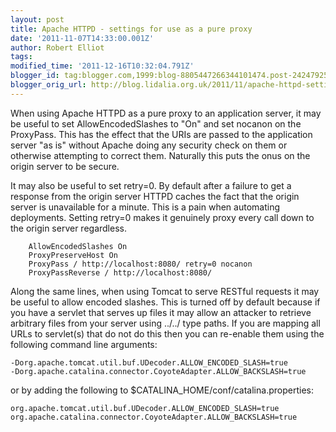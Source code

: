 ```yaml
---
layout: post
title: Apache HTTPD - settings for use as a pure proxy
date: '2011-11-07T14:33:00.001Z'
author: Robert Elliot
tags: 
modified_time: '2011-12-16T10:32:04.791Z'
blogger_id: tag:blogger.com,1999:blog-8805447266344101474.post-2424792584345651324
blogger_orig_url: http://blog.lidalia.org.uk/2011/11/apache-httpd-settings-for-use-as-pure.html
---
```


When using Apache HTTPD as a pure proxy to an application server, it may be 
useful to set AllowEncodedSlashes to "On" and set nocanon on the ProxyPass. This 
has the effect that the URIs are passed to the application server "as is" 
without Apache doing any security check on them or otherwise attempting to 
correct them. Naturally this puts the onus on the origin server to be secure.

It may also be useful to set retry=0. By default after a failure to get a 
response from the origin server HTTPD caches the fact that the origin server is 
unavailable for a minute. This is a pain when automating deployments. Setting 
retry=0 makes it genuinely proxy every call down to the origin server 
regardless.

```httpd
    AllowEncodedSlashes On
    ProxyPreserveHost On
    ProxyPass / http://localhost:8080/ retry=0 nocanon
    ProxyPassReverse / http://localhost:8080/
```
Along the same lines, when using Tomcat to serve RESTful requests it may be 
useful to allow encoded slashes. This is turned off by default because if you 
have a servlet that serves up files it may allow an attacker to retrieve 
arbitrary files from your server using ../../ type paths. If you are mapping 
all URLs to servlet(s) that do not do this then you can re-enable them using 
the following command line arguments:
```properties
-Dorg.apache.tomcat.util.buf.UDecoder.ALLOW_ENCODED_SLASH=true
-Dorg.apache.catalina.connector.CoyoteAdapter.ALLOW_BACKSLASH=true
```

or by adding the following to $CATALINA_HOME/conf/catalina.properties:
```properties
org.apache.tomcat.util.buf.UDecoder.ALLOW_ENCODED_SLASH=true
org.apache.catalina.connector.CoyoteAdapter.ALLOW_BACKSLASH=true
```
